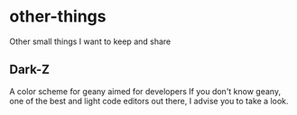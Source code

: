 # other-things
Other small things I want to keep and share


Dark-Z
------

A color scheme for geany aimed for developers
If you don't know geany, one of the best and light code editors out there, I advise you to take a look.
